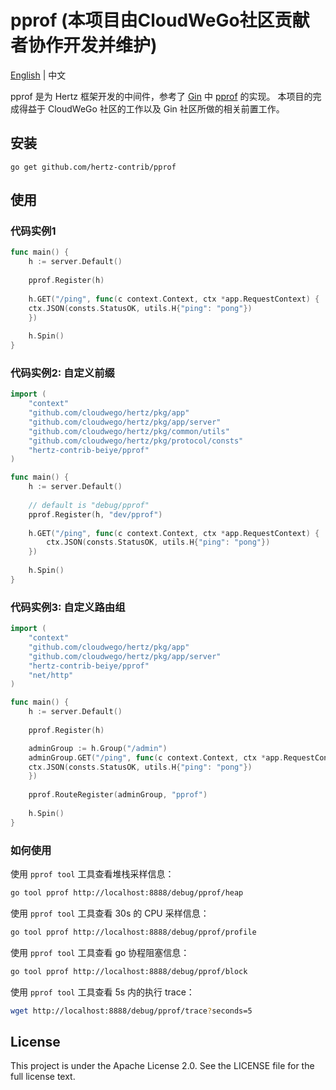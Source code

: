 # pprof (本项目由CloudWeGo社区贡献者协作开发并维护)

[English](README.md) | 中文

pprof 是为 Hertz 框架开发的中间件，参考了 [Gin](https://github.com/gin-gonic/gin) 中 [pprof](https://github.com/gin-contrib/pprof) 的实现。
本项目的完成得益于 CloudWeGo 社区的工作以及 Gin 社区所做的相关前置工作。


## 安装
```shell
go get github.com/hertz-contrib/pprof
```

## 使用
### 代码实例1

```go
func main() {
    h := server.Default()
    
    pprof.Register(h)
    
    h.GET("/ping", func(c context.Context, ctx *app.RequestContext) {
    ctx.JSON(consts.StatusOK, utils.H{"ping": "pong"})
    })
    
    h.Spin()
}
```

### 代码实例2: 自定义前缀

```go
import (
    "context"
    "github.com/cloudwego/hertz/pkg/app"
    "github.com/cloudwego/hertz/pkg/app/server"
    "github.com/cloudwego/hertz/pkg/common/utils"
    "github.com/cloudwego/hertz/pkg/protocol/consts"
    "hertz-contrib-beiye/pprof"
)

func main() {
    h := server.Default()
    
    // default is "debug/pprof"
    pprof.Register(h, "dev/pprof")
    
    h.GET("/ping", func(c context.Context, ctx *app.RequestContext) {
        ctx.JSON(consts.StatusOK, utils.H{"ping": "pong"})
    })
    
    h.Spin()
}

```

### 代码实例3: 自定义路由组

```go
import (
    "context"
    "github.com/cloudwego/hertz/pkg/app"
    "github.com/cloudwego/hertz/pkg/app/server"
    "hertz-contrib-beiye/pprof"
    "net/http"
)

func main() {
    h := server.Default()
    
    pprof.Register(h)

    adminGroup := h.Group("/admin")
    adminGroup.GET("/ping", func(c context.Context, ctx *app.RequestContext) {
    ctx.JSON(consts.StatusOK, utils.H{"ping": "pong"})
    })
    
    pprof.RouteRegister(adminGroup, "pprof")
    
    h.Spin()
}

```


### 如何使用

使用 `pprof tool` 工具查看堆栈采样信息：

```bash
go tool pprof http://localhost:8888/debug/pprof/heap
```

使用 `pprof tool` 工具查看 30s 的 CPU 采样信息：

```bash
go tool pprof http://localhost:8888/debug/pprof/profile
```

使用 `pprof tool` 工具查看 go 协程阻塞信息：

```bash
go tool pprof http://localhost:8888/debug/pprof/block
```

使用 `pprof tool` 工具查看 5s 内的执行 trace：

```bash
wget http://localhost:8888/debug/pprof/trace?seconds=5
```


## License
This project is under the Apache License 2.0. See the LICENSE file for the full license text.